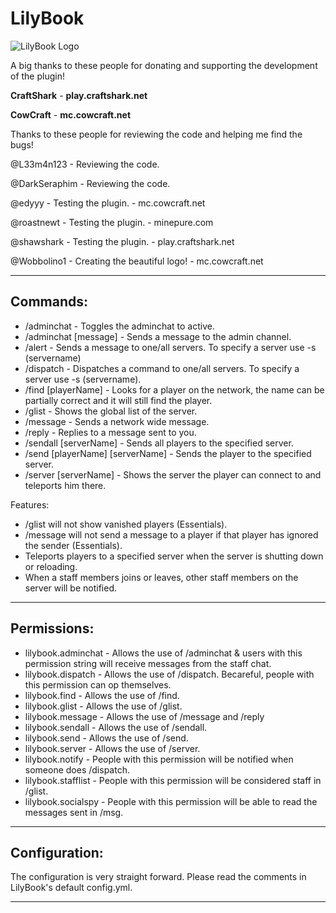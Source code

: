 
# LilyBook

![LilyBook Logo][1]

A big thanks to these people for donating and supporting the development of the plugin!

**CraftShark** - **play.craftshark.net**

**CowCraft** - **mc.cowcraft.net**

Thanks to these people for reviewing the code and helping me find the bugs!

@L33m4n123 - Reviewing the code.

@DarkSeraphim - Reviewing the code.

@edyyy - Testing the plugin. - mc.cowcraft.net

@roastnewt - Testing the plugin. - minepure.com

@shawshark - Testing the plugin. - play.craftshark.net 

@Wobbolino1 - Creating the beautiful logo! - mc.cowcraft.net

----------

## Commands:
 - /adminchat - Toggles the adminchat to active.
 - /adminchat [message] - Sends a message to the admin channel.
 - /alert - Sends a message to one/all servers. To specify a server use -s (servername)
 - /dispatch - Dispatches a command to one/all servers. To specify a server use -s (servername).
 - /find [playerName] - Looks for a player on the network, the name can be partially correct and it will still find the player.
 - /glist - Shows the global list of the server.
 - /message - Sends a network wide message.
 - /reply - Replies to a message sent to you.
 - /sendall [serverName] - Sends all players to the specified server.
 - /send [playerName] [serverName] - Sends the player to the specified server.
 - /server [serverName] - Shows the server the player can connect to and teleports him there.

Features:

+ /glist will not show vanished players (Essentials).
+ /message will not send a message to a player if that player has ignored the sender (Essentials).
+ Teleports players to a specified server when the server is shutting down or reloading.
+ When a staff members joins or leaves, other staff members on the server will be notified.

 ----------
 
## Permissions:

 - lilybook.adminchat - Allows the use of /adminchat & users with this permission string will receive messages from the staff chat.
 - lilybook.dispatch - Allows the use of /dispatch. Becareful, people with this permission can op themselves.
 - lilybook.find - Allows the use of /find.
 - lilybook.glist - Allows the use of /glist.
 - lilybook.message - Allows the use of /message and /reply
 - lilybook.sendall - Allows the use of /sendall.
 - lilybook.send - Allows the use of /send.
 - lilybook.server - Allows the use of /server.
 - lilybook.notify - People with this permission will be notified when someone does /dispatch.
 - lilybook.stafflist - People with this permission will be considered staff in /glist.
 - lilybook.socialspy - People with this permission will be able to read the messages sent in /msg.
 
----------

## Configuration:

The configuration is very straight forward.
Please read the comments in LilyBook's default config.yml.

----------

  [1]: https://raw.githubusercontent.com/aaomidi/LilyBook/master/logo/logo.png
